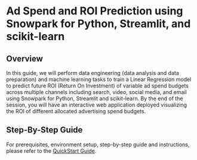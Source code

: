 # Ad Spend and ROI Prediction using Snowpark for Python, Streamlit, and scikit-learn

## Overview

In this guide, we will perform data engineering (data analysis and data preparation) and machine learning tasks to train a Linear Regression model to predict future ROI (Return On Investment) of variable ad spend budgets across multiple channels including search, video, social media, and email using Snowpark for Python, Streamlit and scikit-learn. By the end of the session, you will have an interactive web application deployed visualizing the ROI of different allocated advertising spend budgets.

## Step-By-Step Guide

For prerequisites, environment setup, step-by-step guide and instructions, please refer to the [QuickStart Guide](https://quickstarts.snowflake.com/guide/ad_spend_roi_snowpark_python_scikit_learn_streamlit).
